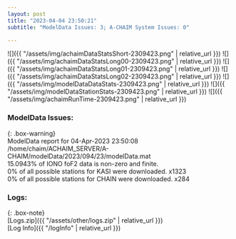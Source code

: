 ```yaml
---
layout: post
title: "2023-04-04 23:50:21"
subtitle: "ModelData Issues: 3; A-CHAIM System Issues: 0"

---
```


![]({{ "/assets/img/achaimDataStatsShort-2309423.png" | relative_url }})
![]({{ "/assets/img/achaimDataStatsLong00-2309423.png" | relative_url }})
![]({{ "/assets/img/achaimDataStatsLong01-2309423.png" | relative_url }})
![]({{ "/assets/img/achaimDataStatsLong02-2309423.png" | relative_url }})
![]({{ "/assets/img/modelDataDataStats-2309423.png" | relative_url }})
![]({{ "/assets/img/modelDataStationStats-2309423.png" | relative_url }})
![]({{ "/assets/img/achaimRunTime-2309423.png" | relative_url }})


### ModelData Issues:  
  
{: .box-warning}  
 ModelData report for 04-Apr-2023 23:50:08   
 /home/chaim/ACHAIM_SERVER/A-CHAIM/modelData/2023/094/23/modelData.mat   
 15.0943% of IONO foF2 data is non-zero and finite.   
 0% of all possible stations for KASI were downloaded. x1323   
 0% of all possible stations for CHAIN were downloaded. x284   
  


### Logs:  
  
{: .box-note}  
[Logs.zip]({{ "/assets/other/logs.zip" | relative_url }})  
[Log Info]({{ "/logInfo" | relative_url }})  
